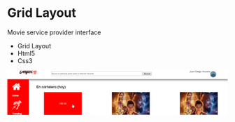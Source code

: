 # Grid Layout
Movie service provider interface

- Grid Layout
- Html5
- Css3


<img src="https://github.com/JuanDiegoAcostaT/grid-layout/blob/master/images/browser.png" />
